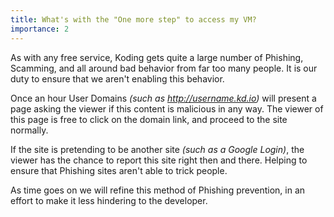 ```yaml
---
title: What's with the "One more step" to access my VM?
importance: 2
---
```


As with any free service, Koding gets quite a large number of Phishing, 
Scamming, and all around bad behavior from far too many people. It is our duty 
to ensure that we aren't enabling this behavior.

Once an hour User Domains *(such as http://username.kd.io)* will present a page 
asking the viewer if this content is malicious in any way. The viewer of this 
page is free to click on the domain link, and proceed to the site normally.

If the site is pretending to be another site *(such as a Google Login)*, the 
viewer has the chance to report this site right then and there. Helping to 
ensure that Phishing sites aren't able to trick people.

As time goes on we will refine this method of Phishing prevention, in an effort 
to make it less hindering to the developer.
